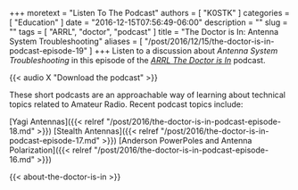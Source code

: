 +++
moretext = "Listen To The Podcast"
authors = [ "K0STK" ]
categories = [ "Education" ]
date = "2016-12-15T07:56:49-06:00"
description = ""
slug = ""
tags = [ "ARRL", "doctor", "podcast" ]
title = "The Doctor is In: Antenna System Troubleshooting"
aliases = [ "/post/2016/12/15/the-doctor-is-in-podcast-episode-19" ]
+++
Listen to a discussion about
*Antenna System Troubleshooting*
in this episode of the
[*ARRL The Doctor is In*](http://www.arrl.org/doctor/) podcast.
<!--more-->

{{< audio X "Download the podcast" >}}

These short podcasts are an approachable way of learning about technical
topics related to Amateur Radio. Recent podcast topics include:

[Yagi Antennas]({{< relref "/post/2016/the-doctor-is-in-podcast-episode-18.md" >}})
[Stealth Antennas]({{< relref "/post/2016/the-doctor-is-in-podcast-episode-17.md" >}})
[Anderson PowerPoles and Antenna Polarization]({{< relref "/post/2016/the-doctor-is-in-podcast-episode-16.md" >}})

{{< about-the-doctor-is-in >}}
